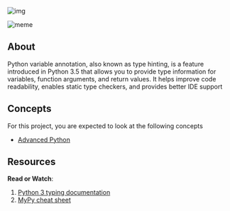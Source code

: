 ![img](https://assets.imaginablefutures.com/media/images/ALX_Logo.max-200x150.png)

![meme](../assets/strongly-dynamically-typed.png)

## About
Python variable annotation, also known as type hinting, is a feature introduced in Python 3.5 that allows you to provide type information for variables, function arguments, and return values. It helps improve code readability, enables static type checkers, and provides better IDE support

## Concepts
For this project, you are expected to look at the following concepts
- [Advanced Python](https://intranet.alxswe.com/concepts/554)

## Resources
__Read or Watch__:
1. [Python 3 typing documentation](https://docs.python.org/3/library/typing.html)
2. [MyPy cheat sheet](https://mypy.readthedocs.io/en/latest/cheat_sheet_py3.html)


